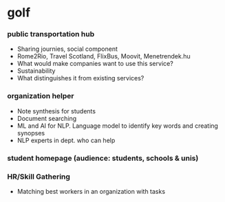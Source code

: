 # golf
### public transportation hub
- Sharing journies, social component
- Rome2Rio, Travel Scotland, FlixBus, Moovit, Menetrendek.hu
- What would make companies want to use this service?
- Sustainability
- What distinguishes it from existing services?
### organization helper
- Note synthesis for students
- Document searching
- ML and AI for NLP. Language model to identify key words and creating synopses
- NLP experts in dept. who can help
### student homepage (audience: students, schools & unis)
### HR/Skill Gathering
- Matching best workers in an organization with tasks
